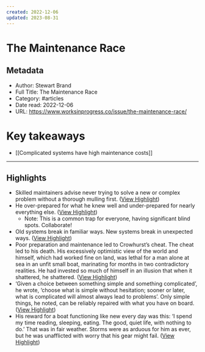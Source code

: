 ```yaml
---
created: 2022-12-06
updated: 2023-08-31
---
```

# The Maintenance Race

## Metadata
- Author: Stewart Brand
- Full Title: The Maintenance Race
- Category: #articles
- Date read: 2022-12-06
- URL: https://www.worksinprogress.co/issue/the-maintenance-race/
# Key takeaways
- [[Complicated systems have high maintenance costs]]

---

## Highlights
- Skilled maintainers advise never trying to solve a new or complex problem without a thorough mulling first. ([View Highlight](https://read.readwise.io/read/01gkkh0jxrdzwbmjq1794drr2p))
- He over-prepared for what he knew well and under-prepared for nearly everything else. ([View Highlight](https://read.readwise.io/read/01gkkhg4mqehtn0arsktpdn2s7))
    - Note: This is a common trap for everyone, having significant blind spots. Collaborate!
- Old systems break in familiar ways. New systems break in unexpected ways. ([View Highlight](https://read.readwise.io/read/01gkkhhd872xpyawtqztwqa8k6))
- Poor preparation and maintenance led to Crowhurst’s cheat. The cheat led to his death. His excessively optimistic view of the world and himself, which had worked fine on land, was lethal for a man alone at sea in an unfit small boat, marinating for months in two contradictory realities. He had invested so much of himself in an illusion that when it shattered, he shattered. ([View Highlight](https://read.readwise.io/read/01gkkhvfg3a6nckj5fyejhc2pp))
- ‘Given a choice between something simple and something complicated’, he wrote, ‘choose what is simple without hesitation; sooner or later, what is complicated will almost always lead to problems’. Only simple things, he noted, can be reliably repaired with what you have on board. ([View Highlight](https://read.readwise.io/read/01gkkj3cqxncrkxenp1938qqcf))
- His reward for a boat functioning like new every day was this: ‘I spend my time reading, sleeping, eating. The good, quiet life, with nothing to do.’ That was in fair weather. Storms were as arduous for him as ever, but he was unafflicted with worry that his gear might fail. ([View Highlight](https://read.readwise.io/read/01gkkj80647ph3r5cv7sb9qvp8))
